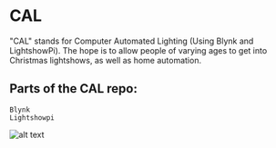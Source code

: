 # CAL 
"CAL" stands for Computer Automated Lighting (Using Blynk and LightshowPi). The hope is to allow people of varying ages to get into Christmas lightshows, as well as home automation. 

## Parts of the CAL repo:
	Blynk
	Lightshowpi

![alt text](https://lh6.googleusercontent.com/ctYdGtYszsb3DZviTlMt2oIX_8KckbdP6get4y7c1AtzgQQgmFPM3zz5PCl-ixKv8BJNRM3BkRYBVkoet1LVjZ-XGqtB--tqVUN0r0Fhiv60Qh9Ai9c=w371)
